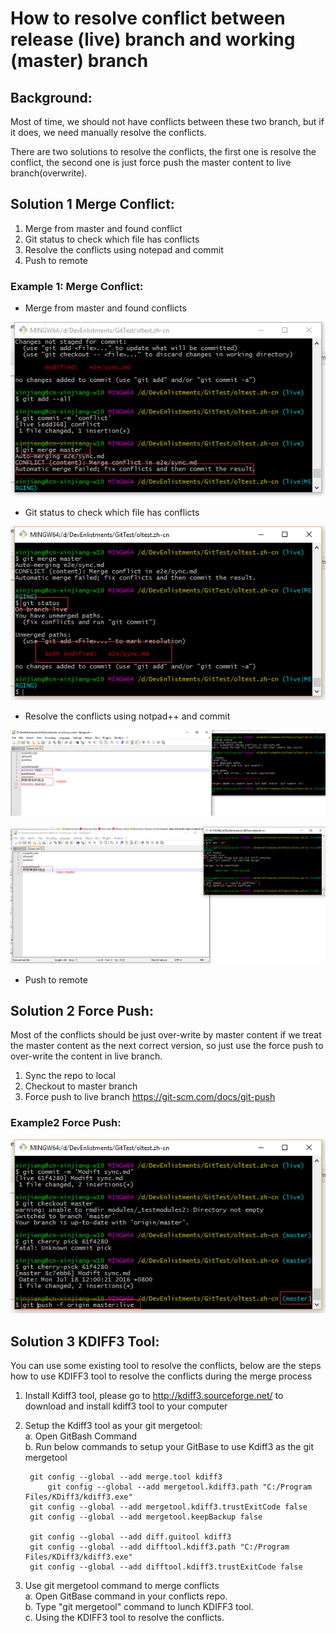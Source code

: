 # How to resolve conflict between release (live) branch and working (master) branch

## Background:
Most of time, we should not have conflicts between these two branch, but if it does, we need manually resolve the conflicts.

There are two solutions to resolve the conflicts, the first one is resolve the conflict, the second one is just force push the  master content to live branch(overwrite).

## Solution 1 Merge Conflict:
1. Merge from master and found conflict
2. Git status to check which file has conflicts
3. Resolve the conflicts using notepad and commit
4. Push to remote

### Example 1: Merge Conflict:

* Merge from master and found conflicts
	
![loc_resolve_conflict_between_live_branch_master_branch1](../../images/loc_resolve_conflict_between_live_branch_master_branch1.png)

* Git status to check which file has conflicts
	
![loc_resolve_conflict_between_live_branch_master_branch2](../../images/loc_resolve_conflict_between_live_branch_master_branch2.png)

* Resolve the conflicts using notpad++ and commit
	
![loc_resolve_conflict_between_live_branch_master_branch3](../../images/loc_resolve_conflict_between_live_branch_master_branch3.png)
	
![loc_resolve_conflict_between_live_branch_master_branch4](../../images/loc_resolve_conflict_between_live_branch_master_branch4.png)

* Push to remote
	
## Solution 2 Force Push:
Most of the conflicts should be just over-write by master content if we treat the master content as the next correct version, so just use the force push to over-write the content in live branch.

1. Sync the repo to local
2. Checkout to master branch
3. Force push to live branch https://git-scm.com/docs/git-push

### Example2 Force Push:

![loc_resolve_conflict_between_live_branch_master_branch5](../../images/loc_resolve_conflict_between_live_branch_master_branch5.png)

## Solution 3 KDIFF3 Tool:
You can use some existing tool to resolve the conflicts, below are the steps how to use KDIFF3 tool to resolve the conflicts during the merge process  

1. Install Kdiff3 tool, please go to http://kdiff3.sourceforge.net/ to download and install kdiff3 tool to your computer  
2. Setup the Kdiff3 tool as your git mergetool:   
	a. Open GitBash Command  
	b. Run below commands to setup your GitBase to use Kdiff3 as the git mergetool  
	
		git config --global --add merge.tool kdiff3
	        git config --global --add mergetool.kdiff3.path "C:/Program Files/KDiff3/kdiff3.exe"
		git config --global --add mergetool.kdiff3.trustExitCode false
		git config --global --add mergetool.keepBackup false

		git config --global --add diff.guitool kdiff3
		git config --global --add difftool.kdiff3.path "C:/Program Files/KDiff3/kdiff3.exe"
		git config --global --add difftool.kdiff3.trustExitCode false
		
3. Use git mergetool command to merge conflicts  
	a. Open GitBase command in your conflicts repo.  
	b. Type "git mergetool" command to lunch KDIFF3 tool.  
	c. Using the KDIFF3 tool to resolve the conflicts.  
